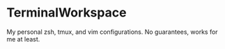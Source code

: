 TerminalWorkspace
=================

My personal zsh, tmux, and vim configurations. No guarantees, works for me at least.

